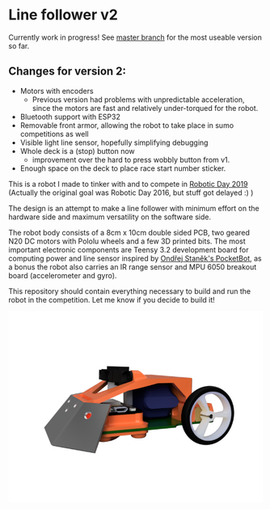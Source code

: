 Line follower v2
================

Currently work in progress! See [master branch](https://github.com/bluecube/line_follower/) for the most useable version so far.

Changes for version 2:
----------------------
- Motors with encoders
  - Previous version had problems with unpredictable acceleration, since the motors are fast and relatively under-torqued for the robot.
- Bluetooth support with ESP32
- Removable front armor, allowing the robot to take place in sumo competitions as well
- Visible light line sensor, hopefully simplifying debugging
- Whole deck is a (stop) button now
  - improvement over the hard to press wobbly button from v1.
- Enough space on the deck to place race start number sticker.

This is a robot I made to tinker with and to compete in [Robotic Day 2019](https://roboticday.org/) (Actually the original goal was Robotic Day 2016, but stuff got delayed :) )

The design is an attempt to make a line follower with minimum effort on the hardware side and maximum versatility on the software side.

The robot body consists of a 8cm x 10cm double sided PCB, two geared N20 DC motors with Pololu wheels and a few 3D printed bits.
The most important electronic components are Teensy 3.2 development board for computing power and line sensor inspired by [Ondřej Staněk's PocketBot](http://www.ostan.cz/pocketBot/), as a bonus the robot also carries an IR range sensor and MPU 6050 breakout board (accelerometer and gyro).

This repository should contain everything necessary to build and run the robot in the competition.
Let me know if you decide to build it!

![Render of the robot](https://github.com/bluecube/line_follower/raw/v2/fusion360/render.png)
